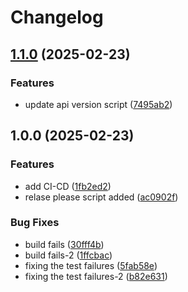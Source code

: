 # Changelog

## [1.1.0](https://github.com/abdulkalam556/go-first-tutorial/compare/v1.0.0...v1.1.0) (2025-02-23)


### Features

* update api version script ([7495ab2](https://github.com/abdulkalam556/go-first-tutorial/commit/7495ab24dca7ca2c67d529da78dfe04b869238e1))

## 1.0.0 (2025-02-23)


### Features

* add CI-CD ([1fb2ed2](https://github.com/abdulkalam556/go-first-tutorial/commit/1fb2ed25cedc3182d429dd5c11f6b240873a6b85))
* relase please script added ([ac0902f](https://github.com/abdulkalam556/go-first-tutorial/commit/ac0902f553381d1d69f8ab98589db34129257fe6))


### Bug Fixes

* build fails ([30fff4b](https://github.com/abdulkalam556/go-first-tutorial/commit/30fff4bb910e6c67778a5b623d7801a6911a0378))
* build fails-2 ([1ffcbac](https://github.com/abdulkalam556/go-first-tutorial/commit/1ffcbac875fd84d3dfb7004b565cb33cc76775dc))
* fixing the test failures ([5fab58e](https://github.com/abdulkalam556/go-first-tutorial/commit/5fab58e3c05e4826247bd863e368295a648411dd))
* fixing the test failures-2 ([b82e631](https://github.com/abdulkalam556/go-first-tutorial/commit/b82e63187892a0ef0b121cc3ecfb032be4e4835d))
